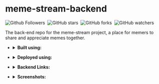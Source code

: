 # meme-stream-backend

![Github Followers](https://img.shields.io/github/followers/shaw8wit?label=Follow&color=78909c)&nbsp;
![GitHub stars](https://img.shields.io/github/stars/shaw8wit/meme-stream-backend?color=78909c)&nbsp;
![GitHub forks](https://img.shields.io/github/forks/shaw8wit/meme-stream-backend?color=78909c)&nbsp;
![GitHub watchers](https://img.shields.io/github/watchers/shaw8wit/meme-stream-backend?color=78909c)

The back-end repo for the meme-stream project, a place for memers to share and appreciate memes together.

+ <details>
    <summary><b>Built using:</b></summary>
    <ul>
        <li>Django</li>
        <li>Django Rest Framework</li>
        <li>Django Rest Swagger</li>
        <li>Markdown</li>
        <li>SQLite DB</li>
    </ul>
</details>

+ <details>
    <summary><b>Deployed using:</b></summary>
    <ul>
        <li>Heroku</li>
        <li>Gunicorn</li>
        <li>Whitenoise</li>
    </ul>
</details>

+ <details>
    <summary><b>Backend Links:</b></summary>
    <ul>
        <li>
            <a href="https://xmeme-shaw8wit.herokuapp.com/">Details</a>
        </li>
        <li>
            <a href="https://xmeme-shaw8wit.herokuapp.com/swagger-ui/">Swagger UI</a>
        </li>
    </ul>
</details>

+ <details>
    <summary><b>Screenshots:</b></summary>
    <ul>
        <li>
            <details>
                <summary>Django</summary>
                <img src="screenshots/django.png" alt="Django">
            </details>
        </li>
        <li>
            <details>
                <summary>Swagger UI</summary>
                <img src="screenshots/swagger.png" alt="Swagger">
            </details>
        </li>
    </ul>
</details>
